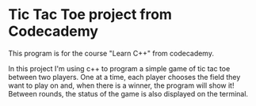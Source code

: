 # Tic Tac Toe project from Codecademy

This program is for the course "Learn C++" from codecademy.

In this project I'm using c++ to program a simple game of tic tac toe between two players.
One at a time, each player chooses the field they want to play on and, when there is a winner, the program will show it!
Between rounds, the status of the game is also displayed on the terminal.
